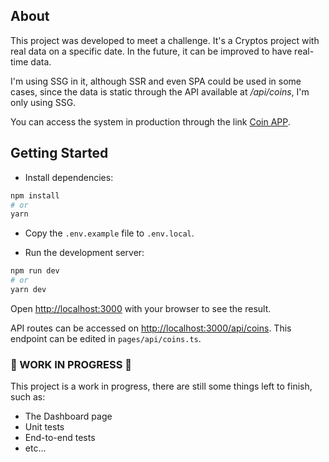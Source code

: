 ## About

This project was developed to meet a challenge. It's a Cryptos project with real data on a specific date. In the future, it can be improved to have real-time data.

I'm using SSG in it, although SSR and even SPA could be used in some cases, since the data is static through the API available at */api/coins*, I'm only using SSG.

You can access the system in production through the link [Coin APP](https://coin-app.ruanpasta.com/).

## Getting Started

- Install dependencies:

```bash
npm install
# or
yarn 
```

- Copy the `.env.example` file to `.env.local`.

- Run the development server:

```bash
npm run dev
# or
yarn dev
```

Open [http://localhost:3000](http://localhost:3000) with your browser to see the result.

API routes can be accessed on [http://localhost:3000/api/coins](http://localhost:3000/api/coins). This endpoint can be edited in `pages/api/coins.ts`.

### 🚀 WORK IN PROGRESS 🚀
This project is a work in progress, there are still some things left to finish, such as:

- The Dashboard page
- Unit tests
- End-to-end tests
- etc...
